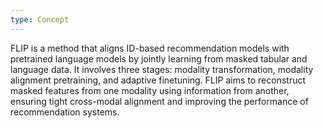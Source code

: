 ```yaml
---
type: Concept
---
```


FLIP is a method that aligns ID-based recommendation models with pretrained language models by jointly learning from masked tabular and language data. It involves three stages: modality transformation, modality alignment pretraining, and adaptive finetuning. FLIP aims to reconstruct masked features from one modality using information from another, ensuring tight cross-modal alignment and improving the performance of recommendation systems.
